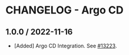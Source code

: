 # CHANGELOG - Argo CD

## 1.0.0 / 2022-11-16

* [Added] Argo CD Integration. See [#13223](https://github.com/DataDog/integrations-core/pull/13223).

